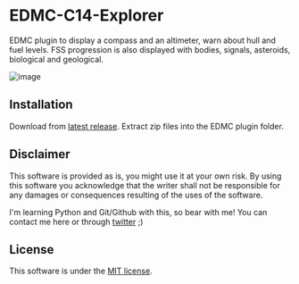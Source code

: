 # EDMC-C14-Explorer
EDMC plugin to display a compass and an altimeter, warn about hull and fuel levels.
FSS progression is also displayed with bodies, signals, asteroids, biological and geological.

![image](https://user-images.githubusercontent.com/114026279/205447099-1481a8ee-56a5-4da0-86e8-a87476391a9c.png)


Installation
---
Download from [latest release](https://github.com/Caprica-XIV/EDMC-C14-SoundViewer/releases/tag/1.0.0).
Extract zip files into the EDMC plugin folder.

Disclaimer
--------
This software is provided as is, you might use it at your own risk.
By using this software you acknowledge that the writer shall not be responsible for any damages or consequences resulting of the uses of the software.

I'm learning Python and Git/Github with this, so bear with me!
You can contact me here or through [twitter](https://twitter.com/CmdrXiv) ;)

License
-------
This software is under the [MIT license](https://github.com/Caprica-XIV/EDMC-C14-Explorer/blob/main/LICENSE).
